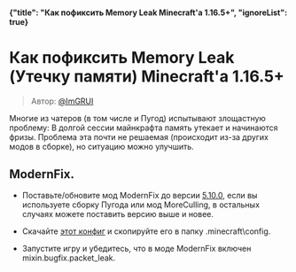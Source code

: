 #### {"title": "Как пофиксить Memory Leak Minecraft'а 1.16.5+", "ignoreList": true}

# Как пофиксить **Memory Leak (Утечку памяти)** Minecraft'а 1.16.5+
> Автор: [@ImGRUI](//github.com/ImGRUI)

Многие из чатеров (в том числе и Пугод) испытывают злощастную проблему: В долгой сессии майнкрафта память утекает и начинаются фризы. Проблема эта почти не решаемая (происходит из-за других модов в сборке), но ситуацию можно улучшить.
	
ModernFix.
---

 - Поставьте/обновите мод ModernFix до версии [5.10.0](https://modrinth.com/mod/modernfix/version/5.10.0+mc1.20.1), если вы используете сборку Пугода или мод MoreCulling, в остальных случаях можете поставить версию выше и новее.
 
 - Скачайте [этот конфиг](https://kappa.lol/4UAhN) и скопируйте его в папку .minecraft\config.
 
 - Запустите игру и убедитесь, что в моде ModernFix включен mixin.bugfix.packet_leak.
